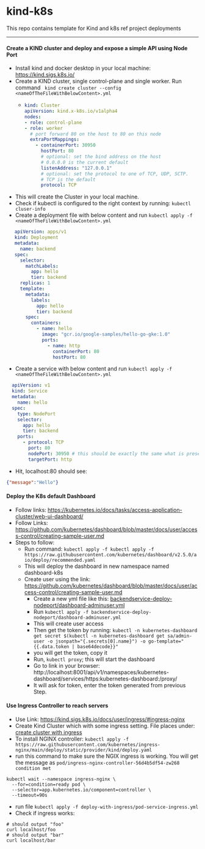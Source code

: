 # kind-k8s
This repo contains template for Kind and k8s ref project deployments

---

#### Create a KIND cluster and deploy and expose a simple API using Node Port
* Install kind and docker desktop in your local machine: https://kind.sigs.k8s.io/
* Create a KIND cluster, single control-plane and single worker. Run command ``` kind create cluster --config <nameOfTheFileWithBelowContent>.yml```
  * ```yaml
    kind: Cluster
    apiVersion: kind.x-k8s.io/v1alpha4
    nodes:
    - role: control-plane
    - role: worker
      # port forward 80 on the host to 80 on this node
      extraPortMappings:
        - containerPort: 30950
          hostPort: 80
          # optional: set the bind address on the host
          # 0.0.0.0 is the current default
          listenAddress: "127.0.0.1"
          # optional: set the protocol to one of TCP, UDP, SCTP.
          # TCP is the default
          protocol: TCP
     ```
* This will create the Cluster in your local machine.
* Check if kubectl is configured to the right context by running: ```kubectl cluser-info ```
* Create a deployment file with below content and run ```kubectl apply -f <nameOfTheFileWithBelowContent>.yml ```
 ```yaml
    apiVersion: apps/v1
    kind: Deployment
    metadata:
      name: backend
    spec:
      selector:
        matchLabels:
          app: hello
          tier: backend
      replicas: 1
      template:
        metadata:
          labels:
            app: hello
            tier: backend
        spec:
          containers:
            - name: hello
              image: "gcr.io/google-samples/hello-go-gke:1.0"
              ports:
                - name: http
                  containerPort: 80
                  hostPort: 80
```
* Create a service with below content and run ```kubectl apply -f <nameOfTheFileWithBelowContent>.yml ```
```yaml
  apiVersion: v1
  kind: Service
  metadata:
    name: hello
  spec:
    type: NodePort
    selector:
      app: hello
      tier: backend
    ports:
      - protocol: TCP
        port: 80
        nodePort: 30950 # this should be exactly the same what is present in the kind-cluster.yml file value under   extraPortMappings:- containerPort: 30950
        targetPort: http
```
* Hit, localhost:80 should see:  
```json
{"message":"Hello"}
```

#### Deploy the K8s default Dashboard
* Follow links: https://kubernetes.io/docs/tasks/access-application-cluster/web-ui-dashboard/
* Follow Links: https://github.com/kubernetes/dashboard/blob/master/docs/user/access-control/creating-sample-user.md
* Steps to follow:
  * Run command: ```kubectl apply -f kubectl apply -f https://raw.githubusercontent.com/kubernetes/dashboard/v2.5.0/aio/deploy/recommended.yaml```
  * This will deploy the dashboard in new namespace named dashboard-k8s 
  * Create user using the link: https://github.com/kubernetes/dashboard/blob/master/docs/user/access-control/creating-sample-user.md
    * Create a new yml file like this: [backendservice-deploy-nodeport/dashboard-adminuser.yml](deploy-with-nodeport/dashboard-adminuser.yml)
    * Run ```kubectl apply -f backendservice-deploy-nodeport/dashboard-adminuser.yml```
    * This will create user access
    * Then get the token by running: ```kubectl -n kubernetes-dashboard get secret $(kubectl -n kubernetes-dashboard get sa/admin-user -o jsonpath="{.secrets[0].name}") -o go-template="{{.data.token | base64decode}}"```
    * you will get the token, copy it
    * Run, ```kubectl proxy```; this will start the dashboard
    * Go to link in your browser: http://localhost:8001/api/v1/namespaces/kubernetes-dashboard/services/https:kubernetes-dashboard:/proxy/
    * It will ask for token, enter the token generated from previous Step.
  
#### Use Ingress Controller to reach servers
* Use Link: https://kind.sigs.k8s.io/docs/user/ingress/#ingress-nginx
* Create Kind Cluster which with some ingress setting. File places under: [create cluster with ingress](deploy-with-ingress/kind-cluster-with-ingress.yml)
* To install NGINX controller: ```kubectl apply -f https://raw.githubusercontent.com/kubernetes/ingress-nginx/main/deploy/static/provider/kind/deploy.yaml```
* run this command to make sure the NGIX ingress is working. You will get the message as ```pod/ingress-nginx-controller-56d4b5df54-zw268 condition met```
```shell
kubectl wait --namespace ingress-nginx \
  --for=condition=ready pod \
  --selector=app.kubernetes.io/component=controller \
  --timeout=90s
```
* run file ```kubectl apply -f deploy-with-ingress/pod-service-ingress.yml```
* Check if ingress works: 
```shell
# should output "foo"
curl localhost/foo
# should output "bar"
curl localhost/bar
```
